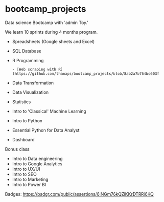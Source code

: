 # bootcamp_projects
Data science Bootcamp with 'admin Toy.'

We learn 10 sprints during 4 months program.

- Spreadsheets (Google sheets and Excel)
- SQL Database
- R Programming

      - [Web scraping with R](https://github.com/thanaps/bootcamp_projects/blob/8ab2a7b764bc603f6f9acb890db8d7d06c929be9/batch%2006%20intro%20to%20web%20scraping%20(Datalore%20notebook).pdf)
- Data Transformation
- Data Visualization
- Statistics
- Intro to 'Classical' Machine Learning
- Intro to Python
- Essential Python for Data Analyst
- Dashboard

Bonus class
- Intro to Data engineering
- Intro to Google Analytics
- Intro to UX/UI
- Intro to SEO
- Intro to Marketing
- Intro to Power BI

Badges:
https://badgr.com/public/assertions/6INGm76kQZiKKrDTRRi6KQ
